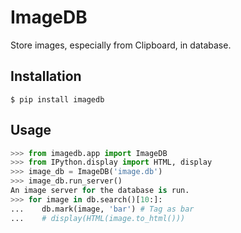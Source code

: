 # ImageDB

Store images, especially from Clipboard, in database.

## Installation

```commandline
$ pip install imagedb
```

## Usage

```python
>>> from imagedb.app import ImageDB
>>> from IPython.display import HTML, display
>>> image_db = ImageDB('image.db')
>>> image_db.run_server()
An image server for the database is run.
>>> for image in db.search()[10:]:
...    db.mark(image, 'bar') # Tag as bar
...    # display(HTML(image.to_html()))
```
